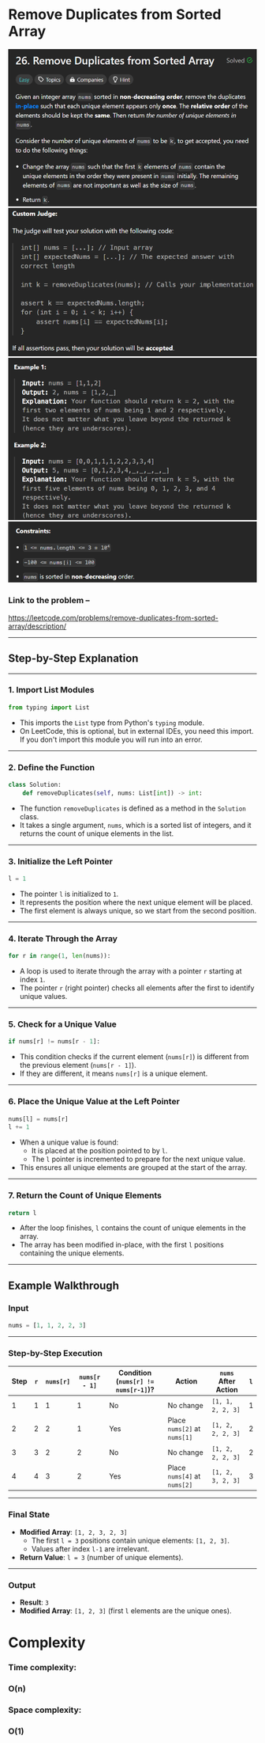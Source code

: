 # Remove Duplicates from Sorted Array
![image at](https://github.com/0maaz-01/Python_Solution_for_SDE_sheet_Striver/blob/main/Images/Remove_Duplicates_from_Sorted_Array_1.png)
![image at](https://github.com/0maaz-01/Python_Solution_for_SDE_sheet_Striver/blob/main/Images/Remove_Duplicates_from_Sorted_Array_2.png)
![image at](https://github.com/0maaz-01/Python_Solution_for_SDE_sheet_Striver/blob/main/Images/Remove_Duplicates_from_Sorted_Array_3.png)
![image at](https://github.com/0maaz-01/Python_Solution_for_SDE_sheet_Striver/blob/main/Images/Remove_Duplicates_from_Sorted_Array_4.png)

### Link to the problem –
https://leetcode.com/problems/remove-duplicates-from-sorted-array/description/

---

## **Step-by-Step Explanation**

---

### **1. Import List Modules**

```python
from typing import List
```

- This imports the `List` type from Python's `typing` module.  
- On LeetCode, this is optional, but in external IDEs, you need this import. If you don't import this module you will run into an error.

---

### **2. Define the Function**

```python
class Solution:  
    def removeDuplicates(self, nums: List[int]) -> int:
```

- The function `removeDuplicates` is defined as a method in the `Solution` class.  
- It takes a single argument, `nums`, which is a sorted list of integers, and it returns the count of unique elements in the list.

---

### **3. Initialize the Left Pointer**

```python
l = 1
```

- The pointer `l` is initialized to `1`.  
- It represents the position where the next unique element will be placed.  
- The first element is always unique, so we start from the second position.

---

### **4. Iterate Through the Array**

```python
for r in range(1, len(nums)):
```

- A loop is used to iterate through the array with a pointer `r` starting at index `1`.  
- The pointer `r` (right pointer) checks all elements after the first to identify unique values.

---

### **5. Check for a Unique Value**

```python
if nums[r] != nums[r - 1]:
```

- This condition checks if the current element (`nums[r]`) is different from the previous element (`nums[r - 1]`).  
- If they are different, it means `nums[r]` is a unique element.

---

### **6. Place the Unique Value at the Left Pointer**

```python
nums[l] = nums[r]
l += 1
```

- When a unique value is found:
  - It is placed at the position pointed to by `l`.
  - The `l` pointer is incremented to prepare for the next unique value.
- This ensures all unique elements are grouped at the start of the array.

---

### **7. Return the Count of Unique Elements**

```python
return l
```

- After the loop finishes, `l` contains the count of unique elements in the array.  
- The array has been modified in-place, with the first `l` positions containing the unique elements.

---

## **Example Walkthrough**

### **Input**
```python
nums = [1, 1, 2, 2, 3]
```

---

### **Step-by-Step Execution**

| Step | `r` | `nums[r]` | `nums[r - 1]` | Condition (`nums[r] != nums[r-1]`)? | Action                       | `nums` After Action    | `l` |
|------|-----|-----------|---------------|------------------------------------|------------------------------|-------------------------|-----|
| 1    | 1   | 1         | 1             | No                                 | No change                   | `[1, 1, 2, 2, 3]`       | 1   |
| 2    | 2   | 2         | 1             | Yes                                | Place `nums[2]` at `nums[1]` | `[1, 2, 2, 2, 3]`       | 2   |
| 3    | 3   | 2         | 2             | No                                 | No change                   | `[1, 2, 2, 2, 3]`       | 2   |
| 4    | 4   | 3         | 2             | Yes                                | Place `nums[4]` at `nums[2]` | `[1, 2, 3, 2, 3]`       | 3   |

---

### **Final State**

- **Modified Array**: `[1, 2, 3, 2, 3]`
  - The first `l = 3` positions contain unique elements: `[1, 2, 3]`.  
  - Values after index `l-1` are irrelevant.
- **Return Value**: `l = 3` (number of unique elements).

---

### **Output**

- **Result**: `3`
- **Modified Array**: `[1, 2, 3]` (first `l` elements are the unique ones).

# Complexity
### Time complexity:
### O(n)

### Space complexity:
### O(1)

